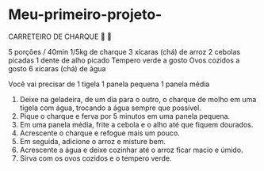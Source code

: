 # Meu-primeiro-projeto- 
CARRETEIRO DE CHARQUE 🤠 🍚

5 porções / 40min
1/5kg de charque
3 xícaras (chá) de arroz
2 cebolas picadas
1 dente de alho picado
Tempero verde a gosto
Ovos cozidos a gosto
6 xícaras (chá) de água

Você vai precisar de
1 tigela
1 panela pequena
1 panela média

1. Deixe na geladeira, de um dia para o outro, o charque de molho em uma tigela com água, trocando a água sempre que possível.
2. Pique o charque e ferva por 5 minutos em uma panela pequena.
3. Em uma panela média, frite a cebola e o alho até que fiquem dourados.
4. Acrescente o charque e refogue mais um pouco.
5. Em seguida, adicione o arroz e misture bem.
6. Acrescente a água e deixe cozinhar até o arroz ficar macio e úmido.
7. Sirva com os ovos cozidos e o tempero verde.
